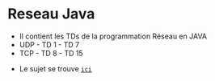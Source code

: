 # Reseau Java
* Il contient les TDs de la programmation Réseau en JAVA
* UDP - TD 1 - TD 7
* TCP - TD 8 - TD 15

- Le sujet se trouve <a href="http://igm.univ-mlv.fr/coursprogreseau/">``ici``</a>

